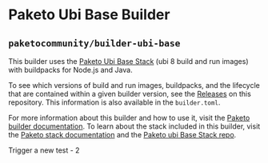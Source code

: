 # Paketo Ubi Base Builder

## `paketocommunity/builder-ubi-base`

This builder uses the [Paketo Ubi Base
Stack](https://github.com/paketo-community/ubi-base-stack) (ubi 8
build and run images) with buildpacks for Node.js and Java.

To see which versions of build and run images, buildpacks, and the lifecycle
that are contained within a given builder version, see the
[Releases](https://github.com/paketo-community/builder-ubi-base/releases) on this
repository. This information is also available in the `builder.toml`.

For more information about this builder and how to use it, visit the [Paketo
builder documentation](https://paketo.io/docs/builders/).  To learn about the
stack included in this builder, visit the [Paketo stack
documentation](https://paketo.io/docs/stacks/) and the [Paketo ubi Base Stack
repo](https://github.com/paketo-community/ubi-base-stack).

Trigger a new test - 2
